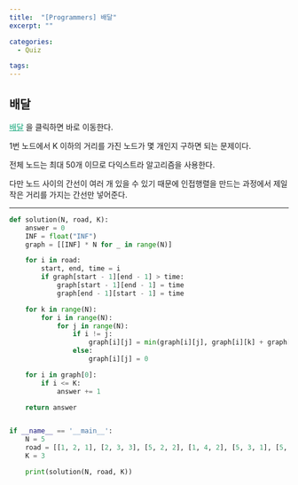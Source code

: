 ```yaml
---
title:  "[Programmers] 배달"
excerpt: ""

categories:
  - Quiz

tags:
---
```


## 배달

<a href="https://programmers.co.kr/learn/courses/30/lessons/12978" style="color:#0FA678">배달</a> 을 클릭하면 바로 이동한다.

1번 노드에서 K 이하의 거리를 가진 노드가 몇 개인지 구하면 되는 문제이다.

전체 노드는 최대 50개 이므로 다익스트라 알고리즘을 사용한다.

다만 노드 사이의 간선이 여러 개 있을 수 있기 때문에 인접행렬을 만드는 과정에서 제일 작은 거리를 가지는 간선만 넣어준다.

---

```python
def solution(N, road, K):
	answer = 0
	INF = float("INF")
	graph = [[INF] * N for _ in range(N)]

	for i in road:
		start, end, time = i
		if graph[start - 1][end - 1] > time:
			graph[start - 1][end - 1] = time
			graph[end - 1][start - 1] = time

	for k in range(N):
		for i in range(N):
			for j in range(N):
				if i != j:
					graph[i][j] = min(graph[i][j], graph[i][k] + graph[k][j])
				else:
					graph[i][j] = 0

	for i in graph[0]:
		if i <= K:
			answer += 1

	return answer


if __name__ == '__main__':
	N = 5
	road = [[1, 2, 1], [2, 3, 3], [5, 2, 2], [1, 4, 2], [5, 3, 1], [5, 4, 2]]
	K = 3

	print(solution(N, road, K))
```

 <br>
